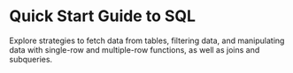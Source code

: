 # Quick Start Guide to SQL

Explore strategies to fetch data from tables, filtering data, and manipulating data with single-row and multiple-row functions, as well as joins and subqueries.
